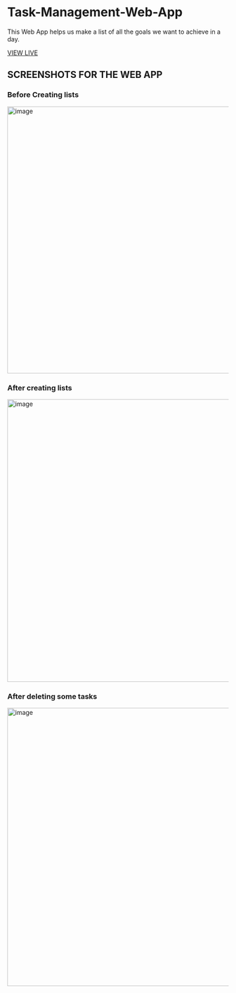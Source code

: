 # Task-Management-Web-App
This Web App helps us make a list of all the goals we want to achieve in a day.

[VIEW LIVE ](https://tanushka11.github.io/Task-Management-Web-App/)

## SCREENSHOTS FOR THE WEB APP ##

### Before Creating lists ###
 
<img width="608" alt="image" src="https://user-images.githubusercontent.com/90191834/159550558-278745ba-054f-4b78-884f-b4f4f37fcd0f.png">

### After creating lists ###
 
<img width="644" alt="image" src="https://user-images.githubusercontent.com/90191834/159551007-bcb68149-775f-4456-846e-62444f0b58a4.png">

### After deleting some tasks ###

<img width="634" alt="image" src="https://user-images.githubusercontent.com/90191834/159551277-658e05c0-73a5-40d2-ac90-924483682796.png">


